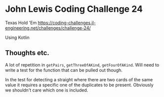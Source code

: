 # John Lewis Coding Challenge 24

Texas Hold 'Em
<https://coding-challenges.jl-engineering.net/challenges/challenge-24/>

Using Kotlin

## Thoughts etc.

A lot of repetition in `getPairs`, `getThreeOfAKind`, `getFourOfAKind`. Will need to write a test for the function that can be pulled out though.

In the test for detecting a straight where there are two cards of the same value it requires a specific one of the duplicates to be present. Obviously we shouldn't care which one is included.